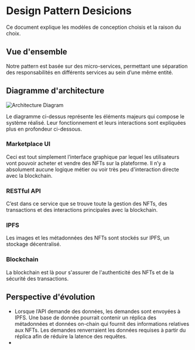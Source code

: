 # Design Pattern Desicions

Ce document explique les modèles de conception choisis et la raison du choix. 

## Vue d'ensemble

Notre pattern est basée sur des micro-services, permettant une séparation des responsabilités en différents services au sein d’une même entité.

## Diagramme d'architecture

![Architecture Diagram](https://i.ibb.co/HPkBSyW/Architecture-Diagram-3.png "architecture diagram")

Le diagramme ci-dessus représente les éléments majeurs qui compose le système réalisé. Leur fonctionnement et leurs interactions sont expliquées plus en profondeur ci-dessous.

### Marketplace UI

Ceci est tout simplement l’interface graphique par lequel les utilisateurs vont pouvoir acheter et vendre des NFTs sur la plateforme. Il n’y a absolument aucune logique métier ou voir très peu d'interaction directe avec la blockchain.

### RESTful API

C’est  dans  ce  service  que  se  trouve toute  la  gestion des NFTs,  des transactions et des interactions principales avec la blockchain. 

### IPFS

Les images et les métadonnées des NFTs sont stockés sur IPFS, un stockage décentralisé.

### Blockchain

La blockchain est là pour s'assurer de l'authenticité des NFTs et de la sécurité des transactions.

## Perspective d'évolution
- Lorsque l’API demande des données, les demandes sont envoyées à IPFS. Une base de donnée pourrait contenir un réplica des métadonnées et données on-chain qui fournit des informations relatives aux NFTs. Les demandes renverraient les données requises à partir du réplica afin de réduire la latence des requêtes.
- 